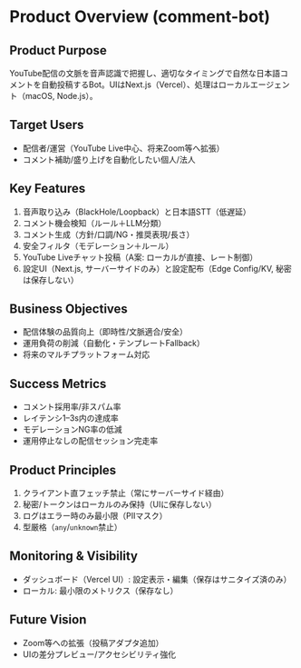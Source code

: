 # Product Overview (comment-bot)

## Product Purpose
YouTube配信の文脈を音声認識で把握し、適切なタイミングで自然な日本語コメントを自動投稿するBot。UIはNext.js（Vercel）、処理はローカルエージェント（macOS, Node.js）。

## Target Users
- 配信者/運営（YouTube Live中心、将来Zoom等へ拡張）
- コメント補助/盛り上げを自動化したい個人/法人

## Key Features
1. 音声取り込み（BlackHole/Loopback）と日本語STT（低遅延）
2. コメント機会検知（ルール＋LLM分類）
3. コメント生成（方針/口調/NG・推奨表現/長さ）
4. 安全フィルタ（モデレーション＋ルール）
5. YouTube Liveチャット投稿（A案: ローカルが直接、レート制御）
6. 設定UI（Next.js, サーバーサイドのみ）と設定配布（Edge Config/KV, 秘密は保存しない）

## Business Objectives
- 配信体験の品質向上（即時性/文脈適合/安全）
- 運用負荷の削減（自動化・テンプレートFallback）
- 将来のマルチプラットフォーム対応

## Success Metrics
- コメント採用率/非スパム率
- レイテンシ1–3s内の達成率
- モデレーションNG率の低減
- 運用停止なしの配信セッション完走率

## Product Principles
1. クライアント直フェッチ禁止（常にサーバーサイド経由）
2. 秘密/トークンはローカルのみ保持（UIに保存しない）
3. ログはエラー時のみ最小限（PIIマスク）
4. 型厳格（`any`/`unknown`禁止）

## Monitoring & Visibility
- ダッシュボード（Vercel UI）: 設定表示・編集（保存はサニタイズ済のみ）
- ローカル: 最小限のメトリクス（保存なし）

## Future Vision
- Zoom等への拡張（投稿アダプタ追加）
- UIの差分プレビュー/アクセシビリティ強化
